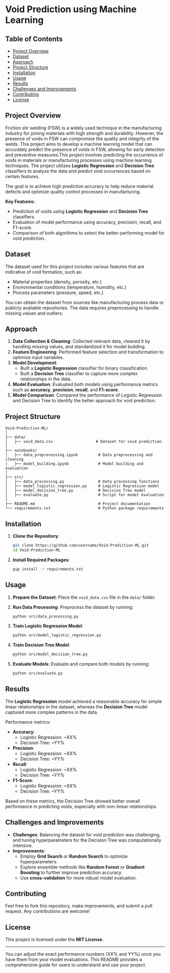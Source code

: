 
# Void Prediction using Machine Learning

## Table of Contents
- [Project Overview](#project-overview)
- [Dataset](#dataset)
- [Approach](#approach)
- [Project Structure](#project-structure)
- [Installation](#installation)
- [Usage](#usage)
- [Results](#results)
- [Challenges and Improvements](#challenges-and-improvements)
- [Contributing](#contributing)
- [License](#license)

## Project Overview
Friction stir welding (FSW) is a widely used technique in the manufacturing industry for joining materials with high strength and durability. However, the presence of voids in FSW can compromise the quality and integrity of the welds. This project aims to develop a machine learning model that can accurately predict the presence of voids in FSW, allowing for early detection and preventive measures.This project involves predicting the occurrence of voids in materials or manufacturing processes using machine learning techniques. The project utilizes **Logistic Regression** and **Decision Tree** classifiers to analyze the data and predict void occurrences based on certain features.

The goal is to achieve high prediction accuracy to help reduce material defects and optimize quality control processes in manufacturing.

**Key Features:**
- Prediction of voids using **Logistic Regression** and **Decision Tree** classifiers.
- Evaluation of model performance using accuracy, precision, recall, and F1-score.
- Comparison of both algorithms to select the better-performing model for void prediction.

## Dataset
The dataset used for this project includes various features that are indicative of void formation, such as:
- Material properties (density, porosity, etc.)
- Environmental conditions (temperature, humidity, etc.)
- Process parameters (pressure, speed, etc.)

You can obtain the dataset from sources like manufacturing process data or publicly available repositories. The data requires preprocessing to handle missing values and outliers.

## Approach
1. **Data Collection & Cleaning**: Collected relevant data, cleaned it by handling missing values, and standardized it for model building.
2. **Feature Engineering**: Performed feature selection and transformation to optimize input variables.
3. **Model Development**:
   - Built a **Logistic Regression** classifier for binary classification.
   - Built a **Decision Tree** classifier to capture more complex relationships in the data.
4. **Model Evaluation**: Evaluated both models using performance metrics such as **accuracy**, **precision**, **recall**, and **F1-score**.
5. **Model Comparison**: Compared the performance of Logistic Regression and Decision Tree to identify the better approach for void prediction.

## Project Structure
```
Void-Prediction-ML/
│
├── data/
│   ├── void_data.csv                   # Dataset for void prediction
│
├── notebooks/
│   ├── data_preprocessing.ipynb         # Data preprocessing and cleaning
│   ├── model_building.ipynb             # Model building and evaluation
│
├── src/
│   ├── data_processing.py               # Data processing functions
│   ├── model_logistic_regression.py     # Logistic Regression model
│   ├── model_decision_tree.py           # Decision Tree model
│   ├── evaluate.py                      # Script for model evaluation
│
├── README.md                            # Project documentation
└── requirements.txt                     # Python package requirements
```

## Installation
1. **Clone the Repository**:
   ```bash
   git clone https://github.com/username/Void-Prediction-ML.git
   cd Void-Prediction-ML
   ```

2. **Install Required Packages**:
   ```bash
   pip install -r requirements.txt
   ```

## Usage
1. **Prepare the Dataset**:
   Place the `void_data.csv` file in the `data/` folder.

2. **Run Data Processing**:
   Preprocess the dataset by running:
   ```bash
   python src/data_processing.py
   ```

3. **Train Logistic Regression Model**:
   ```bash
   python src/model_logistic_regression.py
   ```

4. **Train Decision Tree Model**:
   ```bash
   python src/model_decision_tree.py
   ```

5. **Evaluate Models**:
   Evaluate and compare both models by running:
   ```bash
   python src/evaluate.py
   ```

## Results
The **Logistic Regression** model achieved a reasonable accuracy for simple linear relationships in the dataset, whereas the **Decision Tree** model captured more complex patterns in the data.

Performance metrics:
- **Accuracy**: 
  - Logistic Regression: ~XX%
  - Decision Tree: ~YY%
- **Precision**: 
  - Logistic Regression: ~XX%
  - Decision Tree: ~YY%
- **Recall**:
  - Logistic Regression: ~XX%
  - Decision Tree: ~YY%
- **F1-Score**: 
  - Logistic Regression: ~XX%
  - Decision Tree: ~YY%

Based on these metrics, the Decision Tree showed better overall performance in predicting voids, especially with non-linear relationships.

## Challenges and Improvements
- **Challenges**: Balancing the dataset for void prediction was challenging, and tuning hyperparameters for the Decision Tree was computationally intensive.
- **Improvements**:
  - Employ **Grid Search** or **Random Search** to optimize hyperparameters.
  - Explore ensemble methods like **Random Forest** or **Gradient Boosting** to further improve prediction accuracy.
  - Use **cross-validation** for more robust model evaluation.

## Contributing
Feel free to fork this repository, make improvements, and submit a pull request. Any contributions are welcome!

## License
This project is licensed under the **MIT License**.

---

You can adjust the exact performance numbers (XX% and YY%) once you have them from your model evaluations. This README provides a comprehensive guide for users to understand and use your project.
